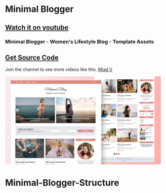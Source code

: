 # Minimal Blogger

## [Watch it on youtube](https://youtu.be/8GIcV6CeRSg)

### Minimal Blogger - Women's Lifestyle Blog - Template Assets

## [Get Source Code](https://www.buymeacoffee.com/miad/e/40473)

Join the channel to see more videos like this. [Miad V](https://www.youtube.com/channel/UCAgauq33hSuPU2lGLUkyC7A)

![](/preview.png)
# Minimal-Blogger-Structure
